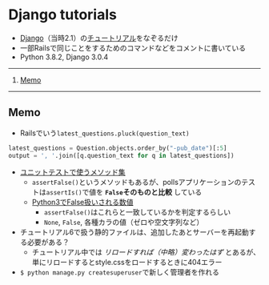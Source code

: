 # Django tutorials

- [Django][django]（当時2.1）の[チュートリアル][djtut]をなぞるだけ
- 一部Railsで同じことをするためのコマンドなどをコメントに書いている
- Python 3.8.2,  Django 3.0.4

---

1. [Memo](#memo)

---

## Memo

- Railsでいう`latest_questions.pluck(question_text)`

```python
latest_questions = Question.objects.order_by("-pub_date")[:5]
output = ', '.join([q.question_text for q in latest_questions])
```

- [ユニットテストで使うメソッド集][pyutest]
    - `assertFalse()`というメソッドもあるが、pollsアプリケーションのテストは`assertIs()`で値を **`False`そのものと比較** している
    - [Python3でFalse扱いされる数値][pyfalse]
        - `assertFalse()`はこれらと一致しているかを判定するらしい
        - `None`, `False`, 各種カラの値（ゼロや空文字列など）
- チュートリアル6で扱う静的ファイルは、追加したあとサーバーを再起動する必要がある？
    - チュートリアル中では _リロードすれば（中略）変わったはず_ とあるが、単にリロードするとstyle.cssをロードするときに404エラー
- `$ python manage.py createsuperuser`で新しく管理者を作れる

[django]: http://djangoproject.jp/
[djtut]: https://docs.djangoproject.com/en/3.0/
[pyutest]: https://docs.python.jp/3/library/unittest.html
[pyfalse]: https://docs.python.jp/3/library/stdtypes.html#truth-value-testing
